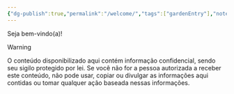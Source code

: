 ```yaml
---
{"dg-publish":true,"permalink":"/welcome/","tags":["gardenEntry"],"noteIcon":""}
---
```



Seja bem-vindo(a)!

>[!Warning]
>O conteúdo disponibilizado aqui contém informação confidencial, sendo seu sigilo protegido por lei. Se você não for a pessoa autorizada a receber este conteúdo, não pode usar, copiar ou divulgar as informações aqui contidas ou tomar qualquer ação baseada nessas informações.
